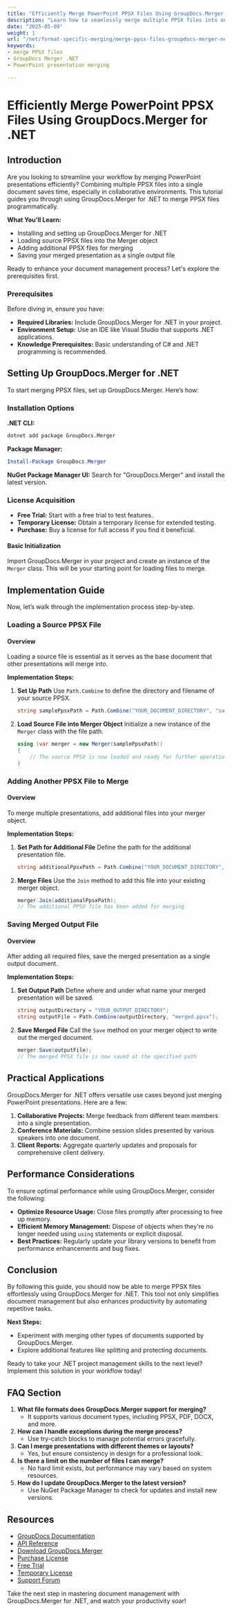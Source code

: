 ```yaml
---
title: "Efficiently Merge PowerPoint PPSX Files Using GroupDocs.Merger for .NET"
description: "Learn how to seamlessly merge multiple PPSX files into one using GroupDocs.Merger for .NET. Perfect for collaborative projects and presentations."
date: "2025-05-09"
weight: 1
url: "/net/format-specific-merging/merge-ppsx-files-groupdocs-merger-net/"
keywords:
- merge PPSX files
- GroupDocs Merger .NET
- PowerPoint presentation merging

---
```



# Efficiently Merge PowerPoint PPSX Files Using GroupDocs.Merger for .NET

## Introduction

Are you looking to streamline your workflow by merging PowerPoint presentations efficiently? Combining multiple PPSX files into a single document saves time, especially in collaborative environments. This tutorial guides you through using GroupDocs.Merger for .NET to merge PPSX files programmatically.

**What You'll Learn:**
- Installing and setting up GroupDocs.Merger for .NET
- Loading source PPSX files into the Merger object
- Adding additional PPSX files for merging
- Saving your merged presentation as a single output file

Ready to enhance your document management process? Let's explore the prerequisites first.

### Prerequisites

Before diving in, ensure you have:

- **Required Libraries:** Include GroupDocs.Merger for .NET in your project.
- **Environment Setup:** Use an IDE like Visual Studio that supports .NET applications.
- **Knowledge Prerequisites:** Basic understanding of C# and .NET programming is recommended.

## Setting Up GroupDocs.Merger for .NET

To start merging PPSX files, set up GroupDocs.Merger. Here’s how:

### Installation Options

**.NET CLI:**
```bash
dotnet add package GroupDocs.Merger
```

**Package Manager:**
```powershell
Install-Package GroupDocs.Merger
```

**NuGet Package Manager UI:**
Search for "GroupDocs.Merger" and install the latest version.

### License Acquisition

- **Free Trial:** Start with a free trial to test features.
- **Temporary License:** Obtain a temporary license for extended testing.
- **Purchase:** Buy a license for full access if you find it beneficial.

#### Basic Initialization

Import GroupDocs.Merger in your project and create an instance of the `Merger` class. This will be your starting point for loading files to merge.

## Implementation Guide

Now, let’s walk through the implementation process step-by-step.

### Loading a Source PPSX File

#### Overview
Loading a source file is essential as it serves as the base document that other presentations will merge into.

**Implementation Steps:**
1. **Set Up Path**
   Use `Path.Combine` to define the directory and filename of your source PPSX.
   ```csharp
   string samplePpsxPath = Path.Combine("YOUR_DOCUMENT_DIRECTORY", "sample.ppsx");
   ```
2. **Load Source File into Merger Object**
   Initialize a new instance of the `Merger` class with the file path.
   ```csharp
   using (var merger = new Merger(samplePpsxPath))
   {
       // The source PPSX is now loaded and ready for further operations
   }
   ```

### Adding Another PPSX File to Merge

#### Overview
To merge multiple presentations, add additional files into your merger object.

**Implementation Steps:**
1. **Set Path for Additional File**
   Define the path for the additional presentation file.
   ```csharp
   string additionalPpsxPath = Path.Combine("YOUR_DOCUMENT_DIRECTORY", "additional.ppsx");
   ```
2. **Merge Files**
   Use the `Join` method to add this file into your existing merger object.
   ```csharp
   merger.Join(additionalPpsxPath);
   // The additional PPSX file has been added for merging
   ```

### Saving Merged Output File

#### Overview
After adding all required files, save the merged presentation as a single output document.

**Implementation Steps:**
1. **Set Output Path**
   Define where and under what name your merged presentation will be saved.
   ```csharp
   string outputDirectory = "YOUR_OUTPUT_DIRECTORY";
   string outputFile = Path.Combine(outputDirectory, "merged.ppsx");
   ```
2. **Save Merged File**
   Call the `Save` method on your merger object to write out the merged document.
   ```csharp
   merger.Save(outputFile);
   // The merged PPSX file is now saved at the specified path
   ```

## Practical Applications

GroupDocs.Merger for .NET offers versatile use cases beyond just merging PowerPoint presentations. Here are a few:
1. **Collaborative Projects:** Merge feedback from different team members into a single presentation.
2. **Conference Materials:** Combine session slides presented by various speakers into one document.
3. **Client Reports:** Aggregate quarterly updates and proposals for comprehensive client delivery.

## Performance Considerations

To ensure optimal performance while using GroupDocs.Merger, consider the following:
- **Optimize Resource Usage:** Close files promptly after processing to free up memory.
- **Efficient Memory Management:** Dispose of objects when they're no longer needed using `using` statements or explicit disposal.
- **Best Practices:** Regularly update your library versions to benefit from performance enhancements and bug fixes.

## Conclusion

By following this guide, you should now be able to merge PPSX files effortlessly using GroupDocs.Merger for .NET. This tool not only simplifies document management but also enhances productivity by automating repetitive tasks.

**Next Steps:**
- Experiment with merging other types of documents supported by GroupDocs.Merger.
- Explore additional features like splitting and protecting documents.

Ready to take your .NET project management skills to the next level? Implement this solution in your workflow today!

## FAQ Section

1. **What file formats does GroupDocs.Merger support for merging?**
   - It supports various document types, including PPSX, PDF, DOCX, and more.
2. **How can I handle exceptions during the merge process?**
   - Use try-catch blocks to manage potential errors gracefully.
3. **Can I merge presentations with different themes or layouts?**
   - Yes, but ensure consistency in design for a professional look.
4. **Is there a limit on the number of files I can merge?**
   - No hard limit exists, but performance may vary based on system resources.
5. **How do I update GroupDocs.Merger to the latest version?**
   - Use NuGet Package Manager to check for updates and install new versions.

## Resources
- [GroupDocs Documentation](https://docs.groupdocs.com/merger/net/)
- [API Reference](https://reference.groupdocs.com/merger/net/)
- [Download GroupDocs.Merger](https://releases.groupdocs.com/merger/net/)
- [Purchase License](https://purchase.groupdocs.com/buy)
- [Free Trial](https://releases.groupdocs.com/merger/net/)
- [Temporary License](https://purchase.groupdocs.com/temporary-license/)
- [Support Forum](https://forum.groupdocs.com/c/merger/)

Take the next step in mastering document management with GroupDocs.Merger for .NET, and watch your productivity soar!

